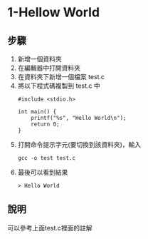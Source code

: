 1-Hellow World
===

步驟
---
1. 新增一個資料夾
2. 在編輯器中打開資料夾
3. 在資料夾下新增一個檔案 test.c
4. 將以下程式碼複製到 test.c 中
	```
	#include <stdio.h>

	int main() {
		printf("%s", "Hello World\n");
		return 0;
	}
	```
5. 打開命令提示字元(要切換到該資料夾)，輸入
	```
	gcc -o test test.c
	```
6. 最後可以看到結果
	```
	> Hello World
	```

說明
---
可以參考上面test.c裡面的註解
